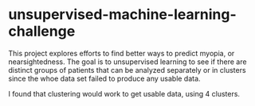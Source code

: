 # unsupervised-machine-learning-challenge

This project explores efforts to find better ways to predict myopia, or nearsightedness. The goal is to unsupervised learning to see if there are distinct groups of patients that can be analyzed separately or in clusters since the whoe data set failed to produce any usable data. 

I found that clustering would work to get usable data, using 4 clusters.
